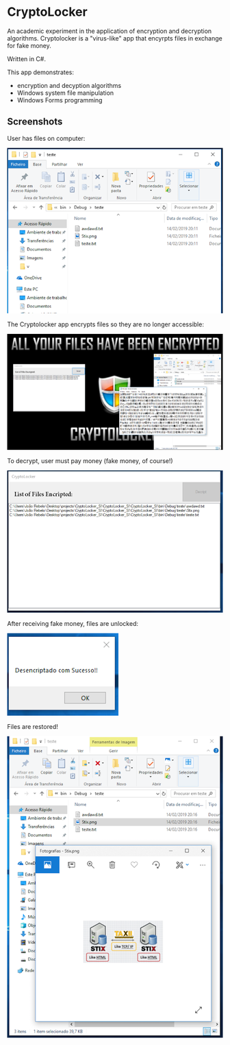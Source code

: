 # CryptoLocker

An academic experiment in the application of encryption and decryption algorithms. Cryptolocker is a "virus-like" app that encyrpts files in exchange for fake money.

Written in C#.

This app demonstrates:

* encryption and decyption algorithms
* Windows system file manipulation
* Windows Forms programming

## Screenshots

User has files on computer:

<img src="screenshots/01.png" />

The Cryptolocker app encrypts files so they are no longer accessible:

<img src="screenshots/02.png" />

To decrypt, user must pay money (fake money, of course!)

<img src="screenshots/03.png" />

After receiving fake money, files are unlocked:

<img src="screenshots/04.png" />

Files are restored!

<img src="screenshots/05.png" />

